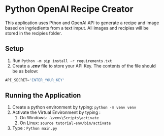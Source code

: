 # Python OpenAI Recipe Creator

This application uses Pthon and OpenAI API to generate a recipe and image based on ingriedients from a text imput.
All images and recipies will be stored in the recipies folder.

## Setup

1. Run `Python -m pip install -r requirements.txt`
2. Create a ___.env___ file to store your API Key. The contents of the file should be as below:
  
```Python
API_SECRET='ENTER_YOUR_KEY'
```

## Running the Application

1. Create a python environment by typing: `python -m venv venv`
2. Activate the Virtual Environment by typing :
   1. On Windows: `.\venv\Scripts\activate`
   2. On Linux: `source tutorial-env/bin/activate`
3. Type : `Python main.py`
